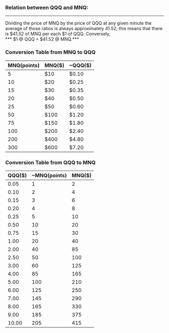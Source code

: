 ### Relation between QQQ and MNQ:
---
Dividing the price of MNQ by the price of QQQ at any given minute the average of those ratios is always 
approximately 41.52; this means that there is $41.52 of MNQ per each $1 of QQQ. Conversely,
</br>
*** $1 @ QQQ = $41.52 @ MNQ.***
</br>

### Conversion Table from MNQ to QQQ
| MNQ(points)| MNQ($) | ~QQQ($)
|-------------|---------|---------
| 5 | $10 | $0.10 |
| 10 | $20 | $0.25 |
| 15 | $30 | $0.35 |
| 20 | $40 | $0.50 |
| 25 | $50 | $0.60 |
| 50 | $100 | $1.20 |
| 75 | $150 | $1.80 |
| 100 | $200 | $2.40 |
| 200 | $400 | $4.80 |
| 300 | $600 | $7.20 |

### Conversion Table from QQQ to MNQ
| QQQ($) | ~MNQ(points) | MNQ($) 
|--------|-------------|---------
|  0.05  | 1           | 2       
|  0.10  | 2           | 4       
|  0.15  | 3           | 6       
|  0.20  | 4           | 8       
|  0.25  | 5           | 10      
|  0.50  | 10          | 20      
|  0.75  | 15          | 30      
|  1.00  | 20          | 40      
|  2.00  | 40          | 85      
|  2.50  | 50          | 100      
|  3.00  | 60          | 125
|  4.00  | 85          | 165     
|  5.00  | 100         | 210     
|  6.00  | 125         | 250     
|  7.00  | 145         | 290     
|  8.00  | 165         | 330
|  9.00  | 185         | 375     
| 10.00  | 205         | 415     

